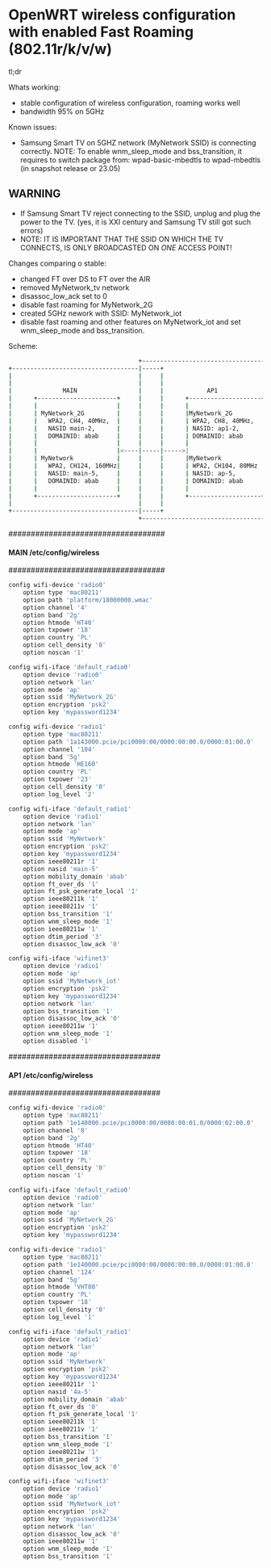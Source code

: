 # OpenWRT wireless configuration with enabled Fast Roaming (802.11r/k/v/w)

tl;dr

Whats working:

- stable configuration of wireless configuration, roaming works well
- bandwidth 95% on 5GHz

Known issues:

- Samsung Smart TV on 5GHZ network (MyNetwork SSID) is connecting correctly.
  NOTE: To enable wnm_sleep_mode and bss_transition, it requires to switch package
  from: wpad-basic-mbedtls to wpad-mbedtls (in snapshot release or 23.05)

## WARNING

- If Samsung Smart TV reject connecting to the SSID, unplug and plug the power to the TV. (yes, it is XXI century and Samsung TV still got such errors)
- NOTE: IT IS IMPORTANT THAT THE SSID ON WHICH THE TV CONNECTS, IS ONLY BROADCASTED ON *ONE* ACCESS POINT!

Changes comparing o stable:

- changed FT over DS to FT over the AIR
- removed MyNetwork_tv network
- disassoc_low_ack set to 0
- disable fast roaming for MyNetwork_2G
- created 5GHz nework with SSID: MyNetwork_iot
- disable fast roaming and other features on MyNetwork_iot and set wnm_sleep_mode and bss_transition.

Scheme:

```sh
                                    +-----------------------------------------+
+-----------------------------------|-----+                                   |
|                                   |     |                                   |
|                                   |     |                                   |
|              MAIN                 |     |            AP1                    |
|      +----------------------+     |     |      +--------------------+       |
|      |                      |     |     |      |                    |       |
|      | MyNetwork_2G         |     |     |      |MyNetwork_2G        |       |
|      |   WPA2, CH4, 40MHz,  |     |     |      | WPA2, CH8, 40MHz,  |       |
|      |   NASID main-2,      |     |     |      | NASID: ap1-2,      |       |
|      |   DOMAINID: abab     |     |     |      | DOMAINID: abab     |       |
|      |                      |     |     |      |                    |       |
|      |                      |<----|-----|----->|                    |       |
|      | MyNetwork            |     |     |      |MyNetwork           |       |
|      |   WPA2, CH124, 160MHz|     |     |      | WPA2, CH104, 80MHz |       |
|      |   NASID: main-5,     |     |     |      | NASID: ap-5,       |       |
|      |   DOMAINID: abab     |     |     |      | DOMAINID: abab     |       |
|      |                      |     |     |      |                    |       |
|      +----------------------+     |     |      +--------------------+       |
|                                   |     |                                   |
+-----------------------------------|-----+                                   |
                                    +-----------------------------------------+
```

###################################
#### MAIN /etc/config/wireless ####
###################################

```sh
config wifi-device 'radio0'
	option type 'mac80211'
	option path 'platform/18000000.wmac'
	option channel '4'
	option band '2g'
	option htmode 'HT40'
	option txpower '18'
	option country 'PL'
	option cell_density '0'
	option noscan '1'

config wifi-iface 'default_radio0'
	option device 'radio0'
	option network 'lan'
	option mode 'ap'
	option ssid 'MyNetwork_2G'
	option encryption 'psk2'
	option key 'mypassword1234'

config wifi-device 'radio1'
	option type 'mac80211'
	option path '1a143000.pcie/pci0000:00/0000:00:00.0/0000:01:00.0'
	option channel '104'
	option band '5g'
	option htmode 'HE160'
	option country 'PL'
	option txpower '23'
	option cell_density '0'
	option log_level '2'

config wifi-iface 'default_radio1'
	option device 'radio1'
	option network 'lan'
	option mode 'ap'
	option ssid 'MyNetwork'
	option encryption 'psk2'
	option key 'mypassword1234'
	option ieee80211r '1'
	option nasid 'main-5'
	option mobility_domain 'abab'
	option ft_over_ds '1'
	option ft_psk_generate_local '1'
	option ieee80211k '1'
	option ieee80211v '1'
	option bss_transition '1'
	option wnm_sleep_mode '1'
	option ieee80211w '1'
	option dtim_period '3'
	option disassoc_low_ack '0'

config wifi-iface 'wifinet3'
	option device 'radio1'
	option mode 'ap'
	option ssid 'MyNetwork_iot'
	option encryption 'psk2'
	option key 'mypassword1234'
	option network 'lan'
	option bss_transition '1'
	option disassoc_low_ack '0'
	option ieee80211w '1'
	option wnm_sleep_mode '1'
	option disabled '1'
```

##################################
#### AP1 /etc/config/wireless ####
##################################

```sh
config wifi-device 'radio0'
	option type 'mac80211'
	option path '1e140000.pcie/pci0000:00/0000:00:01.0/0000:02:00.0'
	option channel '8'
	option band '2g'
	option htmode 'HT40'
	option txpower '18'
	option country 'PL'
	option cell_density '0'
	option noscan '1'

config wifi-iface 'default_radio0'
	option device 'radio0'
	option network 'lan'
	option mode 'ap'
	option ssid 'MyNetwork_2G'
	option encryption 'psk2'
	option key 'mypassword1234'

config wifi-device 'radio1'
	option type 'mac80211'
	option path '1e140000.pcie/pci0000:00/0000:00:00.0/0000:01:00.0'
	option channel '124'
	option band '5g'
	option htmode 'VHT80'
	option country 'PL'
	option txpower '18'
	option cell_density '0'
	option log_level '1'

config wifi-iface 'default_radio1'
	option device 'radio1'
	option network 'lan'
	option mode 'ap'
	option ssid 'MyNetwork'
	option encryption 'psk2'
	option key 'mypassword1234'
	option ieee80211r '1'
	option nasid '4a-5'
	option mobility_domain 'abab'
	option ft_over_ds '0'
	option ft_psk_generate_local '1'
	option ieee80211k '1'
	option ieee80211v '1'
	option bss_transition '1'
	option wnm_sleep_mode '1'
	option ieee80211w '1'
	option dtim_period '3'
	option disassoc_low_ack '0'

config wifi-iface 'wifinet3'
	option device 'radio1'
	option mode 'ap'
	option ssid 'MyNetwork_iot'
	option encryption 'psk2'
	option key 'mypassword1234'
	option network 'lan'
	option disassoc_low_ack '0'
	option ieee80211w '1'
	option wnm_sleep_mode '1'
	option bss_transition '1'
```
